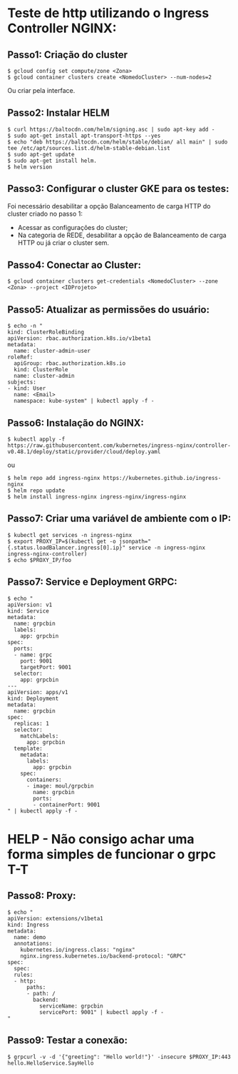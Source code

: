 # Teste de http utilizando o Ingress Controller NGINX:

## Passo1: Criação do cluster

```
$ gcloud config set compute/zone <Zona>
$ gcloud container clusters create <NomedoCluster> --num-nodes=2
```

Ou criar pela interface.

## Passo2: Instalar HELM
```
$ curl https://baltocdn.com/helm/signing.asc | sudo apt-key add -
$ sudo apt-get install apt-transport-https --yes
$ echo "deb https://baltocdn.com/helm/stable/debian/ all main" | sudo tee /etc/apt/sources.list.d/helm-stable-debian.list
$ sudo apt-get update
$ sudo apt-get install helm.
$ helm version
```
 
## Passo3: Configurar o cluster GKE para os testes:
Foi necessário desabilitar a opção Balanceamento de carga HTTP do cluster criado no passo 1:
- Acessar as configurações do cluster;
- Na categoria de REDE, desabilitar a opção de Balanceamento de carga HTTP ou já criar o cluster sem.

## Passo4: Conectar ao Cluster:
```
$ gcloud container clusters get-credentials <NomedoCluster> --zone <Zona> --project <IDProjeto>
```
 
## Passo5: Atualizar as permissões do usuário:
```
$ echo -n "
kind: ClusterRoleBinding
apiVersion: rbac.authorization.k8s.io/v1beta1
metadata:
  name: cluster-admin-user
roleRef:
  apiGroup: rbac.authorization.k8s.io
  kind: ClusterRole
  name: cluster-admin
subjects:
- kind: User
  name: <Email>
  namespace: kube-system" | kubectl apply -f -
```

## Passo6: Instalação do NGINX:
```
$ kubectl apply -f https://raw.githubusercontent.com/kubernetes/ingress-nginx/controller-v0.48.1/deploy/static/provider/cloud/deploy.yaml
```
ou
```
$ helm repo add ingress-nginx https://kubernetes.github.io/ingress-nginx
$ helm repo update
$ helm install ingress-nginx ingress-nginx/ingress-nginx
```

## Passo7: Criar uma variável de ambiente com o IP:
```
$ kubectl get services -n ingress-nginx
$ export PROXY_IP=$(kubectl get -o jsonpath="{.status.loadBalancer.ingress[0].ip}" service -n ingress-nginx ingress-nginx-controller)
$ echo $PROXY_IP/foo
```

## Passo7: Service e Deployment GRPC:
```
$ echo "
apiVersion: v1
kind: Service
metadata:
  name: grpcbin
  labels:
    app: grpcbin
spec:
  ports:
  - name: grpc
    port: 9001
    targetPort: 9001
  selector:
    app: grpcbin
---
apiVersion: apps/v1
kind: Deployment
metadata:
  name: grpcbin
spec:
  replicas: 1
  selector:
    matchLabels:
      app: grpcbin
  template:
    metadata:
      labels:
        app: grpcbin
    spec:
      containers:
      - image: moul/grpcbin
        name: grpcbin
        ports:
        - containerPort: 9001
" | kubectl apply -f -
```

# HELP - Não consigo achar uma forma simples de funcionar o grpc T-T
## Passo8: Proxy:
```
$ echo "
apiVersion: extensions/v1beta1
kind: Ingress
metadata:
  name: demo
  annotations:
    kubernetes.io/ingress.class: "nginx"
    nginx.ingress.kubernetes.io/backend-protocol: "GRPC"
spec:
  spec:
  rules:
  - http:
      paths:
      - path: /
        backend:
          serviceName: grpcbin
          servicePort: 9001" | kubectl apply -f -
"
```
## Passo9: Testar a conexão:
```
$ grpcurl -v -d '{"greeting": "Hello world!"}' -insecure $PROXY_IP:443 hello.HelloService.SayHello

```
